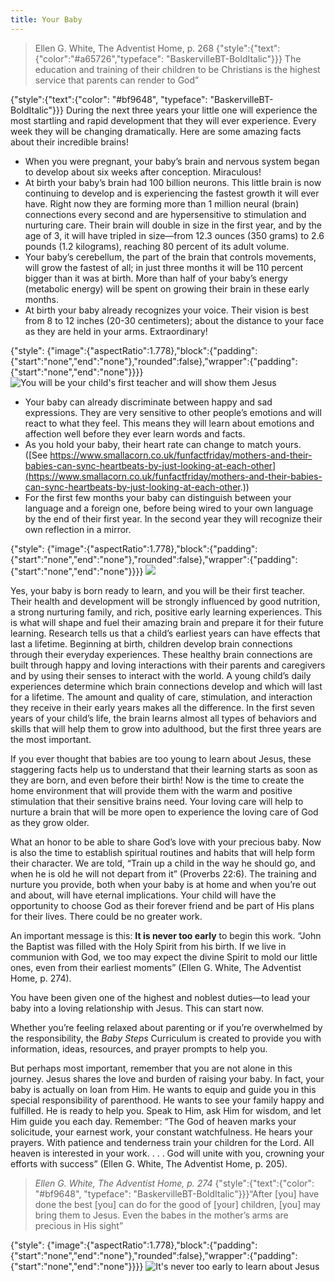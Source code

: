 ```yaml
---
title: Your Baby
---
```


> <callout>Ellen G. White, The Adventist Home, p. 268</callout>
> {"style":{"text":{"color":"#a65726","typeface": "BaskervilleBT-BoldItalic"}}}
> The education and training of their children to be Christians is the highest service that parents can render to God”

{"style":{"text":{"color": "#bf9648", "typeface": "BaskervilleBT-BoldItalic"}}}
During the next three years your little one will experience the most startling and rapid development that they will ever experience. Every week they will be changing dramatically. Here are some amazing facts about their incredible brains!

- When you were pregnant, your baby’s brain and nervous system began to develop about six weeks after conception. Miraculous!
- At birth your baby’s brain had 100 billion neurons. This little brain is now continuing to develop and is experiencing the fastest growth it will ever have. Right now they are forming more than 1 million neural (brain) connections every second and are hypersensitive to stimulation and nurturing care. Their brain will double in size in the first year, and by the age of 3, it will have tripled in size—from 12.3 ounces (350 grams) to 2.6 pounds (1.2 kilograms), reaching 80 percent of its adult volume.
- Your baby’s cerebellum, the part of the brain that controls movements, will grow the fastest of all; in just three months it will be 110 percent bigger than it was at birth. More than half of your baby’s energy (metabolic energy) will be spent on growing their brain in these early months.
- At birth your baby already recognizes your voice. Their vision is best from 8 to 12 inches (20-30 centimeters); about the distance to your face as they are held in your arms. Extraordinary!

{"style": {"image":{"aspectRatio":1.778},"block":{"padding":{"start":"none","end":"none"},"rounded":false},"wrapper":{"padding":{"start":"none","end":"none"}}}}
![You will be your child's first teacher and will show them Jesus](https://sabbath-school-resources-assets.adventech.io/en/aij/2025-01-bb-pb/01-your-baby/01-01.png)

- Your baby can already discriminate between happy and sad expressions. They are very sensitive to other people’s emotions and will react to what they feel. This means they will learn about emotions and affection well before they ever learn words and facts.
- As you hold your baby, their heart rate can change to match yours. ([See https://www.smallacorn.co.uk/funfactfriday/mothers-and-their-babies-can-sync-heartbeats-by-just-looking-at-each-other](https://www.smallacorn.co.uk/funfactfriday/mothers-and-their-babies-can-sync-heartbeats-by-just-looking-at-each-other.))
- For the first few months your baby can distinguish between your language and a foreign one, before being wired to your own language by the end of their first year. In the second year they will recognize their own reflection in a mirror.

{"style": {"image":{"aspectRatio":1.778},"block":{"padding":{"start":"none","end":"none"},"rounded":false},"wrapper":{"padding":{"start":"none","end":"none"}}}}
![](https://sabbath-school-resources-assets.adventech.io/en/aij/2025-00-bb-pb/02-your-baby/molding.png)

Yes, your baby is born ready to learn, and you will be their first teacher. Their health and development will be strongly influenced by good nutrition, a strong nurturing family, and rich, positive early learning experiences. This is what will shape and fuel their amazing brain and prepare it for their future learning. Research tells us that a child’s earliest years can have effects that last a lifetime. Beginning at birth, children develop brain connections through their everyday experiences. These healthy brain connections are built through happy and loving interactions with their parents and caregivers and by using their senses to interact with the world. A young child’s daily experiences determine which brain connections develop and which will last for a lifetime. The amount and quality of care, stimulation, and interaction they receive in their early years makes all the difference. In the first seven years of your child’s life, the brain learns almost all types of behaviors and skills that will help them to grow into adulthood, but the first three years are the most important.

If you ever thought that babies are too young to learn about Jesus, these staggering facts help us to understand that their learning starts as soon as they are born, and even before their birth! Now is the time to create the home environment that will provide them with the warm and positive stimulation that their sensitive brains need. Your loving care will help to nurture a brain that will be more open to experience the loving care of God as they grow older.

What an honor to be able to share God’s love with your precious baby. Now is also the time to establish spiritual routines and habits that will help form their character. We are told, “Train up a child in the way he should go, and when he is old he will not depart from it” (Proverbs 22:6). The training and nurture you provide, both when your baby is at home and when you’re out and about, will have eternal implications. Your child will have the opportunity to choose God as their forever friend and be part of His plans for their lives. There could be no greater work.

An important message is this: **It is never too early** to begin this work. “John the Baptist was filled with the Holy Spirit from his birth. If we live in communion with God, we too may expect the divine Spirit to mold our little ones, even from their earliest moments” (Ellen G. White, The Adventist Home, p. 274).

You have been given one of the highest and noblest duties—to lead your baby into a loving relationship with Jesus. This can start now.

Whether you’re feeling relaxed about parenting or if you’re overwhelmed by the responsibility, the _Baby Steps_ Curriculum is created to provide you with information, ideas, resources, and prayer prompts to help you.

But perhaps most important, remember that you are not alone in this journey. Jesus shares the love and burden of raising your baby. In fact, your baby is actually on loan from Him. He wants to equip and guide you in this special responsibility of parenthood. He wants to see your family happy and fulfilled. He is ready to help you. Speak to Him, ask Him for wisdom, and let Him guide you each day. Remember: “The God of heaven marks your solicitude, your earnest work, your constant watchfulness. He hears your prayers. With patience and tenderness train your children for the Lord. All heaven is interested in your work. . . . God will unite with you, crowning your efforts with success” (Ellen G. White, The Adventist Home, p. 205).

> <cite>Ellen G. White, The Adventist Home, p. 274</cite>
> {"style":{"text":{"color": "#bf9648", "typeface": "BaskervilleBT-BoldItalic"}}}“After [you] have done the best [you] can do for the good of [your] children, [you] may bring them to Jesus. Even the babes in the mother’s arms are precious in His sight”

{"style": {"image":{"aspectRatio":1.778},"block":{"padding":{"start":"none","end":"none"},"rounded":false},"wrapper":{"padding":{"start":"none","end":"none"}}}}
![It's never too early to learn about Jesus](https://sabbath-school-resources-assets.adventech.io/en/aij/2025-01-bb-pb/01-your-baby/01-02.png)